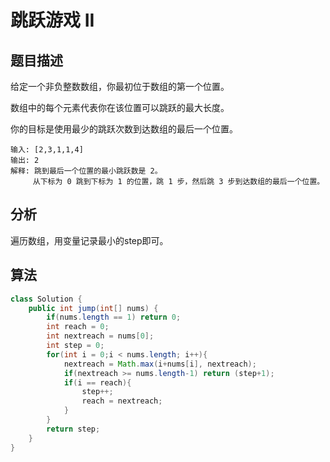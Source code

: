 # 跳跃游戏 II

## 题目描述

给定一个非负整数数组，你最初位于数组的第一个位置。

数组中的每个元素代表你在该位置可以跳跃的最大长度。

你的目标是使用最少的跳跃次数到达数组的最后一个位置。

```
输入: [2,3,1,1,4]
输出: 2
解释: 跳到最后一个位置的最小跳跃数是 2。
     从下标为 0 跳到下标为 1 的位置，跳 1 步，然后跳 3 步到达数组的最后一个位置。
```

## 分析

遍历数组，用变量记录最小的step即可。

## 算法

```java
class Solution {
    public int jump(int[] nums) {
        if(nums.length == 1) return 0;
        int reach = 0;
        int nextreach = nums[0];
        int step = 0;
        for(int i = 0;i < nums.length; i++){
            nextreach = Math.max(i+nums[i], nextreach);
            if(nextreach >= nums.length-1) return (step+1);
            if(i == reach){
                step++;
                reach = nextreach;
            }
        }
        return step;
    }
}
```